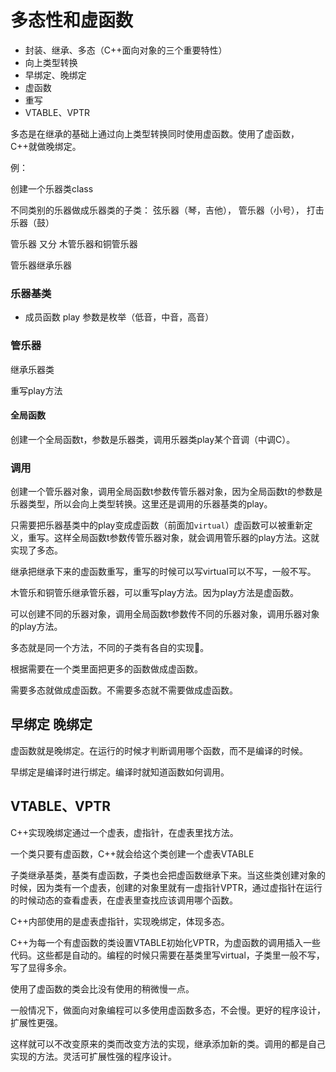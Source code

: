 # 多态性和虚函数

- 封装、继承、多态（C++面向对象的三个重要特性）
- 向上类型转换
- 早绑定、晚绑定
- 虚函数
- 重写
- VTABLE、VPTR

多态是在继承的基础上通过向上类型转换同时使用虚函数。使用了虚函数，C++就做晚绑定。

例：

创建一个乐器类class

不同类别的乐器做成乐器类的子类：  弦乐器（琴，吉他）， 管乐器（小号）， 打击乐器（鼓）

管乐器 又分 木管乐器和铜管乐器

管乐器继承乐器

### 乐器基类

- 成员函数 play 参数是枚举（低音，中音，高音）

### 管乐器

继承乐器类

重写play方法

#### 全局函数

创建一个全局函数t，参数是乐器类，调用乐器类play某个音调（中调C）。

### 调用

创建一个管乐器对象，调用全局函数t参数传管乐器对象，因为全局函数t的参数是乐器类型，所以会向上类型转换。这里还是调用的乐器基类的play。

只需要把乐器基类中的play变成虚函数（前面加`virtual`）虚函数可以被重新定义，重写。这样全局函数t参数传管乐器对象，就会调用管乐器的play方法。这就实现了多态。

继承把继承下来的虚函数重写，重写的时候可以写virtual可以不写，一般不写。

木管乐和铜管乐继承管乐器，可以重写play方法。因为play方法是虚函数。

可以创建不同的乐器对象，调用全局函数t参数传不同的乐器对象，调用乐器对象的play方法。

多态就是同一个方法，不同的子类有各自的实现。

根据需要在一个类里面把更多的函数做成虚函数。

需要多态就做成虚函数。不需要多态就不需要做成虚函数。

## 早绑定 晚绑定

虚函数就是晚绑定。在运行的时候才判断调用哪个函数，而不是编译的时候。

早绑定是编译时进行绑定。编译时就知道函数如何调用。

## VTABLE、VPTR

C++实现晚绑定通过一个虚表，虚指针，在虚表里找方法。

一个类只要有虚函数，C++就会给这个类创建一个虚表VTABLE

子类继承基类，基类有虚函数，子类也会把虚函数继承下来。当这些类创建对象的时候，因为类有一个虚表，创建的对象里就有一虚指针VPTR，通过虚指针在运行的时候动态的查看虚表，在虚表里查找应该调用哪个函数。

C++内部使用的是虚表虚指针，实现晚绑定，体现多态。

C++为每一个有虚函数的类设置VTABLE初始化VPTR，为虚函数的调用插入一些代码。这些都是自动的。编程的时候只需要在基类里写virtual，子类里一般不写，写了显得多余。

使用了虚函数的类会比没有使用的稍微慢一点。

一般情况下，做面向对象编程可以多使用虚函数多态，不会慢。更好的程序设计，扩展性更强。



这样就可以不改变原来的类而改变方法的实现，继承添加新的类。调用的都是自己实现的方法。灵活可扩展性强的程序设计。